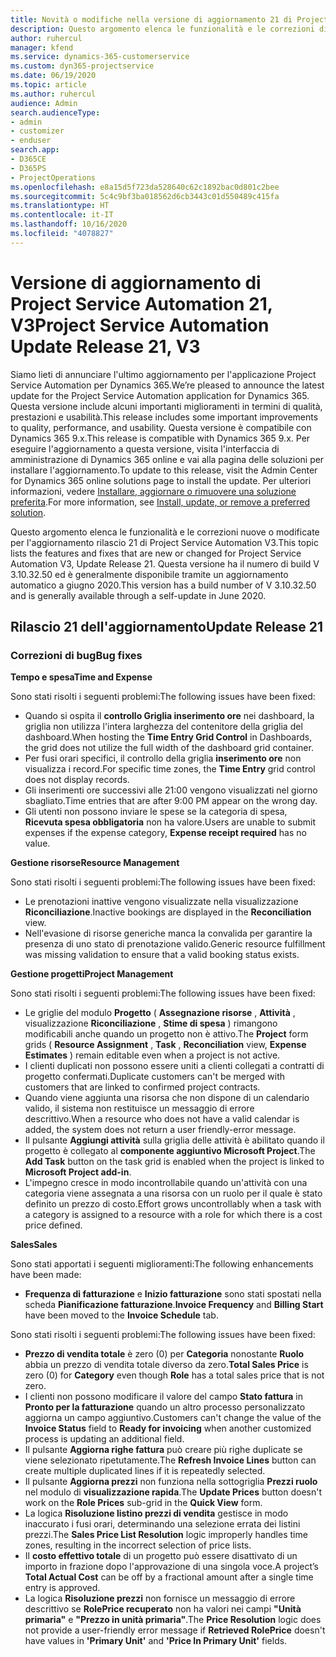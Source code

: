 ```yaml
---
title: Novità o modifiche nella versione di aggiornamento 21 di Project Service Automation V3
description: Questo argomento elenca le funzionalità e le correzioni disponibili nella versione di aggiornamento 21 di Project Service Automation V3.
author: ruhercul
manager: kfend
ms.service: dynamics-365-customerservice
ms.custom: dyn365-projectservice
ms.date: 06/19/2020
ms.topic: article
ms.author: ruhercul
audience: Admin
search.audienceType:
- admin
- customizer
- enduser
search.app:
- D365CE
- D365PS
- ProjectOperations
ms.openlocfilehash: e8a15d5f723da528640c62c1892bac0d801c2bee
ms.sourcegitcommit: 5c4c9bf3ba018562d6cb3443c01d550489c415fa
ms.translationtype: HT
ms.contentlocale: it-IT
ms.lasthandoff: 10/16/2020
ms.locfileid: "4078827"
---
```

# <a name="project-service-automation-update-release-21-v3"></a><span data-ttu-id="721af-103">Versione di aggiornamento di Project Service Automation 21, V3</span><span class="sxs-lookup"><span data-stu-id="721af-103">Project Service Automation Update Release 21, V3</span></span>

<span data-ttu-id="721af-104">Siamo lieti di annunciare l'ultimo aggiornamento per l'applicazione Project Service Automation per Dynamics 365.</span><span class="sxs-lookup"><span data-stu-id="721af-104">We’re pleased to announce the latest update for the Project Service Automation application for Dynamics 365.</span></span> <span data-ttu-id="721af-105">Questa versione include alcuni importanti miglioramenti in termini di qualità, prestazioni e usabilità.</span><span class="sxs-lookup"><span data-stu-id="721af-105">This release includes some important improvements to quality, performance, and usability.</span></span> <span data-ttu-id="721af-106">Questa versione è compatibile con Dynamics 365 9.x.</span><span class="sxs-lookup"><span data-stu-id="721af-106">This release is compatible with Dynamics 365 9.x.</span></span> <span data-ttu-id="721af-107">Per eseguire l'aggiornamento a questa versione, visita l'interfaccia di amministrazione di Dynamics 365 online e vai alla pagina delle soluzioni per installare l'aggiornamento.</span><span class="sxs-lookup"><span data-stu-id="721af-107">To update to this release, visit the Admin Center for Dynamics 365 online solutions page to install the update.</span></span> <span data-ttu-id="721af-108">Per ulteriori informazioni, vedere [Installare, aggiornare o rimuovere una soluzione preferita](https://docs.microsoft.com/power-platform/admin/install-remove-preferred-solution).</span><span class="sxs-lookup"><span data-stu-id="721af-108">For more information, see [Install, update, or remove a preferred solution](https://docs.microsoft.com/power-platform/admin/install-remove-preferred-solution).</span></span>

<span data-ttu-id="721af-109">Questo argomento elenca le funzionalità e le correzioni nuove o modificate per l'aggiornamento rilascio 21 di Project Service Automation V3.</span><span class="sxs-lookup"><span data-stu-id="721af-109">This topic lists the features and fixes that are new or changed for Project Service Automation V3, Update Release 21.</span></span> <span data-ttu-id="721af-110">Questa versione ha il numero di build V 3.10.32.50 ed è generalmente disponibile tramite un aggiornamento automatico a giugno 2020.</span><span class="sxs-lookup"><span data-stu-id="721af-110">This version has a build number of V 3.10.32.50 and is generally available through a self-update in June 2020.</span></span>

## <a name="update-release-21"></a><span data-ttu-id="721af-111">Rilascio 21 dell'aggiornamento</span><span class="sxs-lookup"><span data-stu-id="721af-111">Update Release 21</span></span>

### <a name="bug-fixes"></a><span data-ttu-id="721af-112">Correzioni di bug</span><span class="sxs-lookup"><span data-stu-id="721af-112">Bug fixes</span></span>

<span data-ttu-id="721af-113">**Tempo e spesa**</span><span class="sxs-lookup"><span data-stu-id="721af-113">**Time and Expense**</span></span>

<span data-ttu-id="721af-114">Sono stati risolti i seguenti problemi:</span><span class="sxs-lookup"><span data-stu-id="721af-114">The following issues have been fixed:</span></span>

- <span data-ttu-id="721af-115">Quando si ospita il **controllo Griglia inserimento ore** nei dashboard, la griglia non utilizza l'intera larghezza del contenitore della griglia del dashboard.</span><span class="sxs-lookup"><span data-stu-id="721af-115">When hosting the **Time Entry Grid Control** in Dashboards, the grid does not utilize the full width of the dashboard grid container.</span></span>
- <span data-ttu-id="721af-116">Per fusi orari specifici, il controllo della griglia **inserimento ore** non visualizza i record.</span><span class="sxs-lookup"><span data-stu-id="721af-116">For specific time zones, the **Time Entry** grid control does not display records.</span></span>
- <span data-ttu-id="721af-117">Gli inserimenti ore successivi alle 21:00 vengono visualizzati nel giorno sbagliato.</span><span class="sxs-lookup"><span data-stu-id="721af-117">Time entries that are after 9:00 PM appear on the wrong day.</span></span>
- <span data-ttu-id="721af-118">Gli utenti non possono inviare le spese se la categoria di spesa, **Ricevuta spesa obbligatoria** non ha valore.</span><span class="sxs-lookup"><span data-stu-id="721af-118">Users are unable to submit expenses if the expense category, **Expense receipt required** has no value.</span></span>

<span data-ttu-id="721af-119">**Gestione risorse**</span><span class="sxs-lookup"><span data-stu-id="721af-119">**Resource Management**</span></span>

<span data-ttu-id="721af-120">Sono stati risolti i seguenti problemi:</span><span class="sxs-lookup"><span data-stu-id="721af-120">The following issues have been fixed:</span></span>

- <span data-ttu-id="721af-121">Le prenotazioni inattive vengono visualizzate nella visualizzazione **Riconciliazione**.</span><span class="sxs-lookup"><span data-stu-id="721af-121">Inactive bookings are displayed in the **Reconciliation** view.</span></span>
- <span data-ttu-id="721af-122">Nell'evasione di risorse generiche manca la convalida per garantire la presenza di uno stato di prenotazione valido.</span><span class="sxs-lookup"><span data-stu-id="721af-122">Generic resource fulfillment was missing validation to ensure that a valid booking status exists.</span></span>

<span data-ttu-id="721af-123">**Gestione progetti**</span><span class="sxs-lookup"><span data-stu-id="721af-123">**Project Management**</span></span>

<span data-ttu-id="721af-124">Sono stati risolti i seguenti problemi:</span><span class="sxs-lookup"><span data-stu-id="721af-124">The following issues have been fixed:</span></span>

- <span data-ttu-id="721af-125">Le griglie del modulo **Progetto** ( **Assegnazione risorse** , **Attività** , visualizzazione **Riconciliazione** , **Stime di spesa** ) rimangono modificabili anche quando un progetto non è attivo.</span><span class="sxs-lookup"><span data-stu-id="721af-125">The **Project** form grids ( **Resource Assignment** , **Task** , **Reconciliation** view, **Expense Estimates** ) remain editable even when a project is not active.</span></span>
- <span data-ttu-id="721af-126">I clienti duplicati non possono essere uniti a clienti collegati a contratti di progetto confermati.</span><span class="sxs-lookup"><span data-stu-id="721af-126">Duplicate customers can't be merged with customers that are linked to confirmed project contracts.</span></span>
- <span data-ttu-id="721af-127">Quando viene aggiunta una risorsa che non dispone di un calendario valido, il sistema non restituisce un messaggio di errore descrittivo.</span><span class="sxs-lookup"><span data-stu-id="721af-127">When a resource who does not have a valid calendar is added, the system does not return a user friendly-error message.</span></span>
- <span data-ttu-id="721af-128">Il pulsante **Aggiungi attività** sulla griglia delle attività è abilitato quando il progetto è collegato al **componente aggiuntivo Microsoft Project**.</span><span class="sxs-lookup"><span data-stu-id="721af-128">The **Add Task** button on the task grid is enabled when the project is linked to **Microsoft Project add-in**.</span></span>
- <span data-ttu-id="721af-129">L'impegno cresce in modo incontrollabile quando un'attività con una categoria viene assegnata a una risorsa con un ruolo per il quale è stato definito un prezzo di costo.</span><span class="sxs-lookup"><span data-stu-id="721af-129">Effort grows uncontrollably when a task with a category is assigned to a resource with a role for which there is a cost price defined.</span></span>

<span data-ttu-id="721af-130">**Sales**</span><span class="sxs-lookup"><span data-stu-id="721af-130">**Sales**</span></span>

<span data-ttu-id="721af-131">Sono stati apportati i seguenti miglioramenti:</span><span class="sxs-lookup"><span data-stu-id="721af-131">The following enhancements have been made:</span></span>

- <span data-ttu-id="721af-132">**Frequenza di fatturazione** e **Inizio fatturazione** sono stati spostati nella scheda **Pianificazione fatturazione**.</span><span class="sxs-lookup"><span data-stu-id="721af-132">**Invoice Frequency** and **Billing Start** have been moved to the **Invoice Schedule** tab.</span></span>

<span data-ttu-id="721af-133">Sono stati risolti i seguenti problemi:</span><span class="sxs-lookup"><span data-stu-id="721af-133">The following issues have been fixed:</span></span>

- <span data-ttu-id="721af-134">**Prezzo di vendita totale** è zero (0) per **Categoria** nonostante **Ruolo** abbia un prezzo di vendita totale diverso da zero.</span><span class="sxs-lookup"><span data-stu-id="721af-134">**Total Sales Price** is zero (0) for **Category** even though **Role** has a total sales price that is not zero.</span></span>
- <span data-ttu-id="721af-135">I clienti non possono modificare il valore del campo **Stato fattura** in **Pronto per la fatturazione** quando un altro processo personalizzato aggiorna un campo aggiuntivo.</span><span class="sxs-lookup"><span data-stu-id="721af-135">Customers can't change the value of the **Invoice Status** field to **Ready for invoicing** when another customized process is updating an additional field.</span></span>
- <span data-ttu-id="721af-136">Il pulsante **Aggiorna righe fattura** può creare più righe duplicate se viene selezionato ripetutamente.</span><span class="sxs-lookup"><span data-stu-id="721af-136">The **Refresh Invoice Lines** button can create multiple duplicated lines if it is repeatedly selected.</span></span>
- <span data-ttu-id="721af-137">Il pulsante **Aggiorna prezzi** non funziona nella sottogriglia **Prezzi ruolo** nel modulo di **visualizzazione rapida**.</span><span class="sxs-lookup"><span data-stu-id="721af-137">The **Update Prices** button doesn't work on the **Role Prices** sub-grid in the **Quick View** form.</span></span>
- <span data-ttu-id="721af-138">La logica **Risoluzione listino prezzi di vendita** gestisce in modo inaccurato i fusi orari, determinando una selezione errata dei listini prezzi.</span><span class="sxs-lookup"><span data-stu-id="721af-138">The **Sales Price List Resolution** logic improperly handles time zones, resulting in the incorrect selection of price lists.</span></span>
- <span data-ttu-id="721af-139">Il **costo effettivo totale** di un progetto può essere disattivato di un importo in frazione dopo l'approvazione di una singola voce.</span><span class="sxs-lookup"><span data-stu-id="721af-139">A project’s **Total Actual Cost** can be off by a fractional amount after a single time entry is approved.</span></span>
- <span data-ttu-id="721af-140">La logica **Risoluzione prezzi** non fornisce un messaggio di errore descrittivo se **RolePrice recuperato** non ha valori nei campi **"Unità primaria"** e **"Prezzo in unità primaria"**.</span><span class="sxs-lookup"><span data-stu-id="721af-140">The **Price Resolution** logic does not provide a user-friendly error message if **Retrieved RolePrice** doesn't have values in **'Primary Unit'** and **'Price In Primary Unit'** fields.</span></span>
